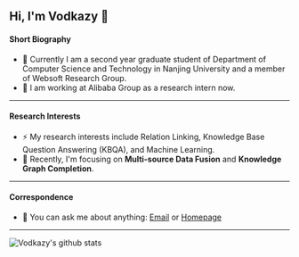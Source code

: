## Hi, I'm Vodkazy 👋

<!--
**Vodkazy/Vodkazy** is a ✨ _special_ ✨ repository because its `README.md` (this file) appears on your GitHub profile.
-->

#### Short Biography
- 🌱 Currently I am a second year graduate student of Department of Computer Science and Technology in Nanjing University and a member of Websoft Research Group.
- 🔭 I am working at Alibaba Group as a research intern now.

---
#### Research Interests

- ⚡ My research interests include Relation Linking, Knowledge Base Question Answering (KBQA), and Machine Learning. 
- 👯 Recently, I'm focusing on **Multi-source Data Fusion** and **Knowledge Graph Completion**.

---
#### Correspondence
- 💬 You can ask me about anything: [Email](mailto:yaozhao.nju@gmail.com) or [Homepage](https://vodkazy.cn/guestbook/)

---
![Vodkazy's github stats](https://github-readme-stats.vercel.app/api?username=vodkazy&count_private=true&show_icons=true)
